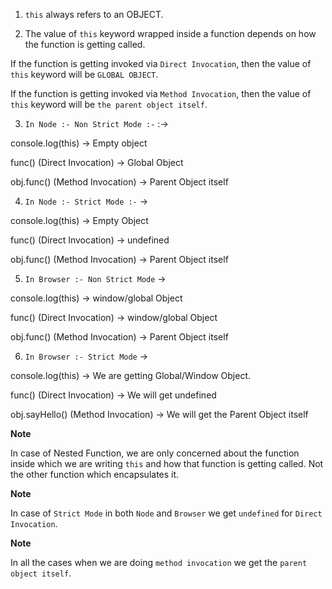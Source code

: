 1. `this` always refers to an OBJECT.

2. The value of `this` keyword wrapped inside a function depends on how the function is getting called.

If the function is getting invoked via `Direct Invocation`, then the value of `this` keyword will be `GLOBAL OBJECT`.

If the function is getting invoked via `Method Invocation`, then the value of `this` keyword will be `the parent object itself`.

3. `In Node :- Non Strict Mode :-` :-> 

console.log(this) -> Empty object

func() (Direct Invocation) -> Global Object

obj.func() (Method Invocation) -> Parent Object itself

4. `In Node :- Strict Mode :-` ->

console.log(this) -> Empty Object

func() (Direct Invocation) -> undefined

obj.func() (Method Invocation) -> Parent Object itself

5. `In Browser :- Non Strict Mode` ->

console.log(this) -> window/global Object

func() (Direct Invocation) -> window/global Object

obj.func() (Method Invocation) -> Parent Object itself

6. `In Browser :- Strict Mode` ->

console.log(this) -> We are getting Global/Window Object.

func() (Direct Invocation) -> We will get undefined

obj.sayHello() (Method Invocation) -> We will get the Parent Object itself

**Note**

In case of Nested Function, we are only concerned about the function inside which we are writing `this` and how that function is getting called. Not the other function which encapsulates it.

**Note**

In case of `Strict Mode` in both `Node` and `Browser` we get `undefined` for `Direct Invocation`.

**Note**

In all the cases when we are doing `method invocation` we get the `parent object itself`.